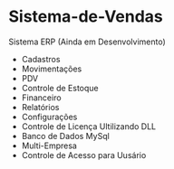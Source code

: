 # Sistema-de-Vendas
Sistema ERP (Ainda em Desenvolvimento)
- Cadastros
- Movimentações
- PDV
- Controle de Estoque
- Financeiro
- Relatórios
- Configurações
- Controle de Licença Ultilizando DLL
- Banco de Dados MySql
- Multi-Empresa
- Controle de Acesso para Uusário


  
